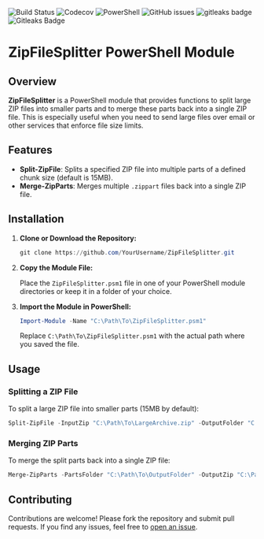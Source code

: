 ![Build Status](https://github.com/PPadgett/ZipFileSplitter/actions/workflows/Pipeline.yml/badge.svg?branch=main)
![Codecov](https://img.shields.io/codecov/c/github/PPadgett/ZipFileSplitter.svg)
![PowerShell](https://img.shields.io/badge/PowerShell-Module-blue)
![GitHub issues](https://img.shields.io/github/issues/PPadgett/ZipFileSplitter.svg)
<img alt="gitleaks badge" src="https://img.shields.io/badge/protected%20by-gitleaks-blue">
![Gitleaks Badge](https://img.shields.io/badge/Protected%20by-Gitleaks-blue?style=flat)






# ZipFileSplitter PowerShell Module

## Overview

**ZipFileSplitter** is a PowerShell module that provides functions to split large ZIP files into smaller parts and to merge these parts back into a single ZIP file. This is especially useful when you need to send large files over email or other services that enforce file size limits.

## Features

- **Split-ZipFile**: Splits a specified ZIP file into multiple parts of a defined chunk size (default is 15MB).
- **Merge-ZipParts**: Merges multiple `.zippart` files back into a single ZIP file.

## Installation

1. **Clone or Download the Repository:**

   ```powershell
   git clone https://github.com/YourUsername/ZipFileSplitter.git
   ```

2. **Copy the Module File:**

   Place the `ZipFileSplitter.psm1` file in one of your PowerShell module directories or keep it in a folder of your choice.

3. **Import the Module in PowerShell:**

   ```powershell
   Import-Module -Name "C:\Path\To\ZipFileSplitter.psm1"
   ```

   Replace `C:\Path\To\ZipFileSplitter.psm1` with the actual path where you saved the file.

## Usage

### Splitting a ZIP File

To split a large ZIP file into smaller parts (15MB by default):

```powershell
Split-ZipFile -InputZip "C:\Path\To\LargeArchive.zip" -OutputFolder "C:\Path\To\OutputFolder" -ChunkSize 15728640
```

### Merging ZIP Parts

To merge the split parts back into a single ZIP file:

```powershell
Merge-ZipParts -PartsFolder "C:\Path\To\OutputFolder" -OutputZip "C:\Path\To\MergedArchive.zip"
```

## Contributing

Contributions are welcome! Please fork the repository and submit pull requests. If you find any issues, feel free to [open an issue](https://github.com/YourUsername/ZipFileSplitter/issues).
